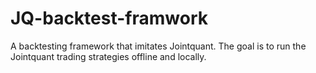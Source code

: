 # JQ-backtest-framwork
A backtesting framework that imitates Jointquant. The goal is to run the Jointquant trading strategies offline and locally.
